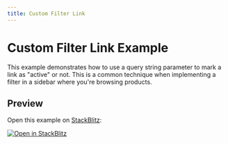 ```yaml
---
title: Custom Filter Link
---
```


# Custom Filter Link Example

This example demonstrates how to use a query string parameter to mark a link as "active" or not. This is a common technique when implementing a filter in a sidebar where you're browsing products.

## Preview

Open this example on [StackBlitz](https://stackblitz.com):

[![Open in StackBlitz](https://developer.stackblitz.com/img/open_in_stackblitz.svg)](https://stackblitz.com/github/remix-run/react-router/tree/main/examples/custom-filter-link?file=src/App.tsx)
